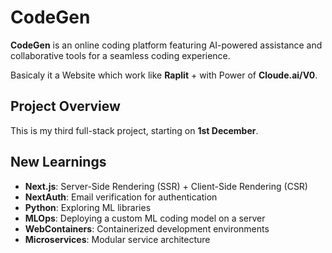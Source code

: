 # CodeGen  
**CodeGen** is an online coding platform featuring AI-powered assistance and collaborative tools for a seamless coding experience.  

Basicaly it a Website which work like **Raplit** + with Power of **Cloude.ai/V0**.

## Project Overview  
This is my third full-stack project, starting on **1st December**.  

## New Learnings  
- **Next.js**: Server-Side Rendering (SSR) + Client-Side Rendering (CSR)  
- **NextAuth**: Email verification for authentication  
- **Python**: Exploring ML libraries  
- **MLOps**: Deploying a custom ML coding model on a server  
- **WebContainers**: Containerized development environments  
- **Microservices**: Modular service architecture  
 
